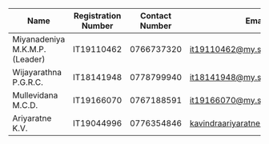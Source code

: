 Name                         | Registration Number | Contact Number | Email
-------------                | -------------       | -------------  | -------------
Miyanadeniya M.K.M.P.(Leader)| IT19110462          | 0766737320     | it19110462@my.sliit.lk
Wijayarathna P.G.R.C.        | IT18141948          | 0778799940     | it18141948@my.sliit.lk
Mullevidana M.C.D.           | IT19166070          | 0767188591     | it19166070@my.sliit.lk
Ariyaratne K.V.              | IT19044996          | 0776354846     | kavindraariyaratne156@gmail.com
